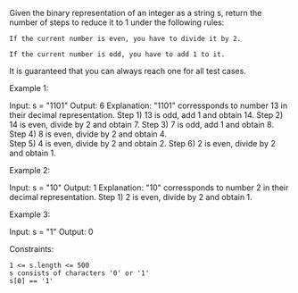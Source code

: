 Given the binary representation of an integer as a string s, return the number of steps to reduce it to 1 under the following rules:

    If the current number is even, you have to divide it by 2.

    If the current number is odd, you have to add 1 to it.

It is guaranteed that you can always reach one for all test cases.

Example 1:

Input: s = "1101"
Output: 6
Explanation: "1101" corressponds to number 13 in their decimal representation.
Step 1) 13 is odd, add 1 and obtain 14.
Step 2) 14 is even, divide by 2 and obtain 7.
Step 3) 7 is odd, add 1 and obtain 8.
Step 4) 8 is even, divide by 2 and obtain 4.  
Step 5) 4 is even, divide by 2 and obtain 2.
Step 6) 2 is even, divide by 2 and obtain 1.

Example 2:

Input: s = "10"
Output: 1
Explanation: "10" corressponds to number 2 in their decimal representation.
Step 1) 2 is even, divide by 2 and obtain 1.

Example 3:

Input: s = "1"
Output: 0

Constraints:

    1 <= s.length <= 500
    s consists of characters '0' or '1'
    s[0] == '1'
